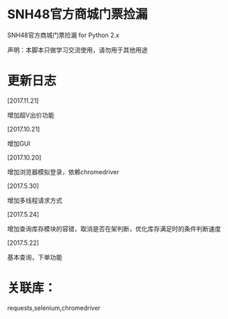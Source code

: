 # SNH48官方商城门票捡漏

SNH48官方商城门票捡漏 for Python 2.x

声明：本脚本只做学习交流使用，请勿用于其他用途


# 更新日志
[2017.11.21]

增加超V出价功能

[2017.10.21]

增加GUI

[2017.10.20]

增加浏览器模拟登录，依赖chromedriver

[2017.5.30]

增加多线程请求方式

[2017.5.24] 

增加查询库存模块的容错，取消是否在架判断，优化库存满足时的条件判断速度

[2017.5.22]

基本查询，下单功能

# 关联库：

requests,selenium,chromedriver
